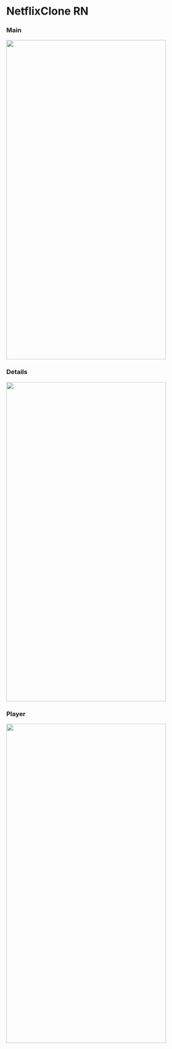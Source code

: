 # NetflixClone RN

### Main
<img src="https://user-images.githubusercontent.com/33927459/77080789-7f6e2a00-69d8-11ea-9942-ea00b36b71ae.png" width="420" height="840"/>

### Details
<img src="https://user-images.githubusercontent.com/33927459/77080664-52ba1280-69d8-11ea-8051-731df550649b.png" width="420" height="840"/>

### Player
<img src="https://user-images.githubusercontent.com/33927459/77080689-577ec680-69d8-11ea-8b10-d9eed58a0d59.png" width="420" height="840"/>


